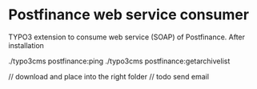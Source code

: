 # Postfinance web service consumer

TYPO3 extension to consume web service (SOAP) of Postfinance. After installation

./typo3cms postfinance:ping
./typo3cms postfinance:getarchivelist

// download and place into the right folder 
// todo send email